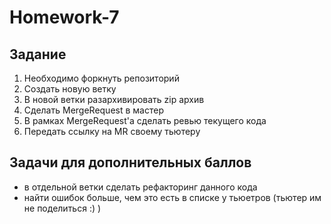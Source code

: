 # Homework-7

## Задание


1. Необходимо форкнуть репозиторий
2. Создать новую ветку
3. В новой ветки разархивировать zip архив
4. Сделать MergeRequest в мастер
5. В рамках MergeRequest'a сделать ревью текущего кода
6. Передать ссылку на MR своему тьютеру


## Задачи для дополнительных баллов

- в отдельной ветки сделать рефакторинг данного кода
- найти ошибок больше, чем это есть в списке у тьюетров (тьютер им не поделиться :) ) 
